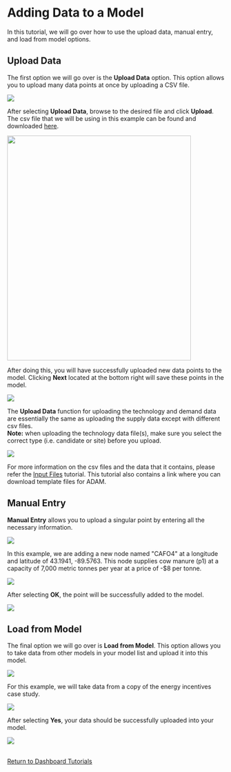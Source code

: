 <h1>Adding Data to a Model</h1>

<p>
    In this tutorial, we will go over how to use the upload data, manual entry, and load from model options. 
</p>

<h2>Upload Data</h2>

The first option we will go over is the **Upload Data** option. This option allows you to upload many data points at once by uploading a CSV file. 

<img src="Pictures\Dashboard_tutorials\input_data\upload_data.png">

<br>

After selecting **Upload Data**, browse to the desired file and click **Upload**. The csv file that we will be using in this example can be found and downloaded 
<a href="https://github.com/ADAM-Development/ADAM_Documentation/tree/main/Downloadable_content/example_custom_model">here</a>.

<img src="Pictures\Dashboard_tutorials\input_data\upload_file.png" style="width:426px;height:521px;">

After doing this, you will have successfully uploaded new data points to the model. Clicking **Next** located at the bottom right will save these points in the model. 

<img src="Pictures\Dashboard_tutorials\input_data\uploaded_points.png">

The **Upload Data** function for uploading the technology and demand data are essentially the same as uploading the supply data except with different csv files.<br>**Note:** when uploading the technology data file(s), make sure you select the correct type (i.e. candidate or site) before you upload.

<img src="Pictures\Dashboard_tutorials\input_data\upload_tech.png">

<br>

For more information on the csv files and the data that it contains, please refer the 
<a href="input_files.html">Input Files</a> tutorial. This tutorial also contains a link where you can download template files for ADAM.

<h2>Manual Entry</h2>

**Manual Entry** allows you to upload a singular point by entering all the necessary information.

<img src="Pictures\Dashboard_tutorials\input_data\manual.png">

In this example, we are adding a new node named "CAFO4" at a longitude and latitude of 43.1941, -89.5763. This node supplies cow manure (p1) at a capacity of 7,000 metric tonnes per year at a price of -$8 per tonne. 

<img src="Pictures\Dashboard_tutorials\input_data\manual_add.png">

After selecting **OK**, the point will be successfully added to the model. 

<img src="Pictures\Dashboard_tutorials\input_data\manual_map.png">


<h2>Load from Model</h2>

The final option we will go over is **Load from Model**. This option allows you to take data from other models in your model list and upload it into this model. 

<img src="Pictures\Dashboard_tutorials\input_data\load.png">

<p>
    For this example, we will take data from a copy of the energy incentives case study.
</p>

<img src="Pictures\Dashboard_tutorials\input_data\load_select_model.png">

After selecting **Yes**, your data should be successfully uploaded into your model. 

<img src="Pictures\Dashboard_tutorials\input_data\load_model_data.png">

<br>
<br>

<a href="/ADAM_Documentation/dashboard.html">Return to Dashboard Tutorials</a>
